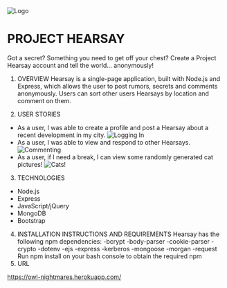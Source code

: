 <img align="center" src="http://i.imgur.com/4O0Ad2u.png" alt="Logo">

# PROJECT HEARSAY

Got a secret? Something you need to get off your chest? Create a Project Hearsay account and tell the world... anonymously!

1. OVERVIEW
  Hearsay is a single-page application, built with Node.js and Express, which allows the user to post rumors, secrets and comments         anonymously.  Users can sort other users Hearsays by location and comment on them.

2. USER STORIES
  - As a user, I was able to create a profile and post a Hearsay about a recent development in my city.
    ![Logging In](http://i.imgur.com/gRMqk2z.gif "Logging in")
  - As a user, I was able to view and respond to other Hearsays.
    ![Commenting](http://i.imgur.com/AMA1Diz.gif "Posting a comment")
  - As a user, if I need a break, I can view some randomly generated cat pictures!
    ![Cats!](http://i.imgur.com/QiwF3ir.gif "Cats!")

3. TECHNOLOGIES
  - Node.js
  - Express
  - JavaScript/jQuery
  - MongoDB
  - Bootstrap
  
4. INSTALLATION INSTRUCTIONS AND REQUIREMENTS
  Hearsay has the following npm dependencies:
    -bcrypt
    -body-parser
    -cookie-parser
    -crypto
    -dotenv
    -ejs
    -express
    -kerberos
    -mongoose
    -morgan
    -request
​
  Run npm install on your bash console to obtain the required npm
​
5. URL
  
  https://owl-nightmares.herokuapp.com/
